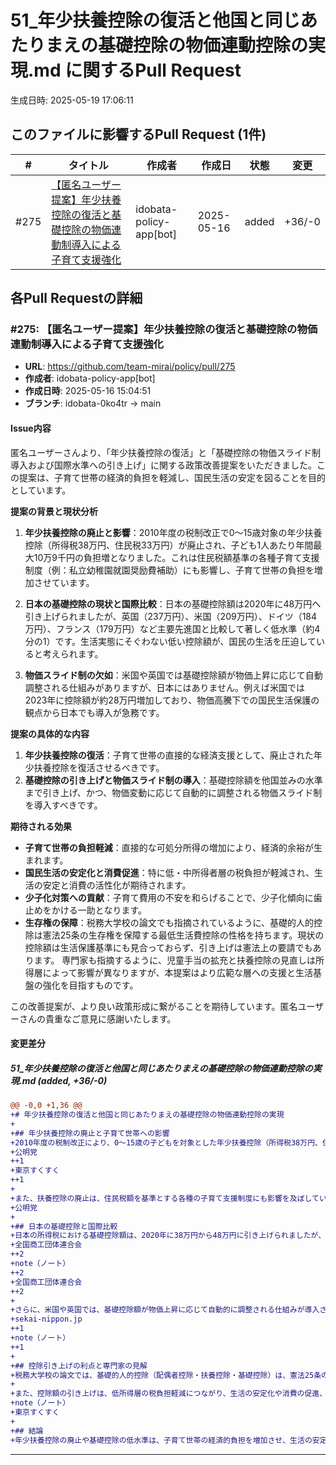 # 51_年少扶養控除の復活と他国と同じあたりまえの基礎控除の物価連動控除の実現.md に関するPull Request

生成日時: 2025-05-19 17:06:11

## このファイルに影響するPull Request (1件)

| # | タイトル | 作成者 | 作成日 | 状態 | 変更 |
|---|---------|--------|--------|------|------|
| #275 | [【匿名ユーザー提案】年少扶養控除の復活と基礎控除の物価連動制導入による子育て支援強化](https://github.com/team-mirai/policy/pull/275) | idobata-policy-app[bot] | 2025-05-16 | added | +36/-0 |

## 各Pull Requestの詳細

### #275: 【匿名ユーザー提案】年少扶養控除の復活と基礎控除の物価連動制導入による子育て支援強化

- **URL**: https://github.com/team-mirai/policy/pull/275
- **作成者**: idobata-policy-app[bot]
- **作成日時**: 2025-05-16 15:04:51
- **ブランチ**: idobata-0ko4tr → main

#### Issue内容

匿名ユーザーさんより、「年少扶養控除の復活」と「基礎控除の物価スライド制導入および国際水準への引き上げ」に関する政策改善提案をいただきました。この提案は、子育て世帯の経済的負担を軽減し、国民生活の安定を図ることを目的としています。

**提案の背景と現状分析**

1.  **年少扶養控除の廃止と影響**：2010年度の税制改正で0～15歳対象の年少扶養控除（所得税38万円、住民税33万円）が廃止され、子ども1人あたり年間最大10万9千円の負担増となりました。これは住民税額基準の各種子育て支援制度（例：私立幼稚園就園奨励費補助）にも影響し、子育て世帯の負担を増加させています。

2.  **日本の基礎控除の現状と国際比較**：日本の基礎控除額は2020年に48万円へ引き上げられましたが、英国（237万円）、米国（209万円）、ドイツ（184万円）、フランス（179万円）など主要先進国と比較して著しく低水準（約4分の1）です。生活実態にそぐわない低い控除額が、国民の生活を圧迫していると考えられます。

3.  **物価スライド制の欠如**：米国や英国では基礎控除額が物価上昇に応じて自動調整される仕組みがありますが、日本にはありません。例えば米国では2023年に控除額が約28万円増加しており、物価高騰下での国民生活保護の観点から日本でも導入が急務です。

**提案の具体的な内容**

1.  **年少扶養控除の復活**：子育て世帯の直接的な経済支援として、廃止された年少扶養控除を復活させるべきです。
2.  **基礎控除の引き上げと物価スライド制の導入**：基礎控除額を他国並みの水準まで引き上げ、かつ、物価変動に応じて自動的に調整される物価スライド制を導入すべきです。

**期待される効果**

*   **子育て世帯の負担軽減**：直接的な可処分所得の増加により、経済的余裕が生まれます。
*   **国民生活の安定化と消費促進**：特に低・中所得者層の税負担が軽減され、生活の安定と消費の活性化が期待されます。
*   **少子化対策への貢献**：子育て費用の不安を和らげることで、少子化傾向に歯止めをかける一助となります。
*   **生存権の保障**：税務大学校の論文でも指摘されているように、基礎的人的控除は憲法25条の生存権を保障する最低生活費控除の性格を持ちます。現状の控除額は生活保護基準にも見合っておらず、引き上げは憲法上の要請でもあります。
専門家も指摘するように、児童手当の拡充と扶養控除の見直しは所得層によって影響が異なりますが、本提案はより広範な層への支援と生活基盤の強化を目指すものです。

この改善提案が、より良い政策形成に繋がることを期待しています。匿名ユーザーさんの貴重なご意見に感謝いたします。

#### 変更差分

##### 51_年少扶養控除の復活と他国と同じあたりまえの基礎控除の物価連動控除の実現.md (added, +36/-0)

```diff
@@ -0,0 +1,36 @@
+# 年少扶養控除の復活と他国と同じあたりまえの基礎控除の物価連動控除の実現
+
+## 年少扶養控除の廃止と子育て世帯への影響
+2010年度の税制改正により、0～15歳の子どもを対象とした年少扶養控除（所得税38万円、住民税33万円）が廃止されました。これにより、子ども1人あたり年間で所得税最大7万6,000円、住民税3万3,000円の負担増となりました 。
+公明党
++1
+東京すくすく
++1
+
+また、扶養控除の廃止は、住民税額を基準とする各種の子育て支援制度にも影響を及ぼしています。例えば、私立幼稚園就園奨励費補助などで混乱が生じ、子育て世帯の負担が増加しました 。
+公明党
+
+## 日本の基礎控除と国際比較
+日本の所得税における基礎控除額は、2020年に38万円から48万円に引き上げられましたが、依然として他国と比べて低水準です。国立国会図書館の調査によれば、英国は237万円、米国は209万円、ドイツは184万円、フランスは179万円となっており、日本の控除額はこれらの国々の約4分の1にとどまっています 。
+全国商工団体連合会
++2
+note（ノート）
++2
+全国商工団体連合会
++2
+
+さらに、米国や英国では、基礎控除額が物価上昇に応じて自動的に調整される仕組みが導入されています。例えば、米国では2023年に控除額が前年より約28万円増加しました 。
+sekai-nippon.jp
++1
+note（ノート）
++1
+
+## 控除引き上げの利点と専門家の見解
+税務大学校の論文では、基礎的人的控除（配偶者控除・扶養控除・基礎控除）は、憲法25条の生存権を保障するための最低生活費控除であると指摘されています。現状の控除額が生活保護基準に見合っておらず、引き上げが必要であるとされています 。
+
+また、控除額の引き上げは、低所得層の税負担軽減につながり、生活の安定化や消費の促進、少子化対策としての効果も期待されています。ファイナンシャルプランナーの八木陽子氏は、児童手当の拡充と扶養控除の見直しを差し引きで考えると、所得によって受けられる恩恵が異になると指摘しています 。
+note（ノート）
+東京すくすく
+
+## 結論
+年少扶養控除の廃止や基礎控除の低水準は、子育て世帯の経済的負担を増加させ、生活の安定を脅かしています。他国のように、物価上昇に応じた控除額の自動調整や、基礎控除の引き上げを検討することが、子育て支援や少子化対策として重要です。
```

---

